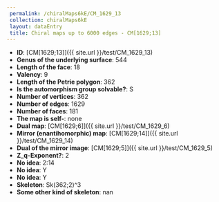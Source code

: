 ```yaml
--- 
 permalink: /chiralMaps6kE/CM_1629_13 
 collection: chiralMaps6kE
 layout: dataEntry
 title: Chiral maps up to 6000 edges - CM[1629;13]
---
```


- **ID**: [CM[1629;13]]({{ site.url }}/test/CM_1629_13)
- **Genus of the underlying surface**: 544
- **Length of the face**: 18
- **Valency**: 9
- **Length of the Petrie polygon**: 362
- **Is the automorphism group solvable?**: S
- **Number of vertices**: 362
- **Number of edges**: 1629
- **Number of faces**: 181
- **The map is self-**: none
- **Dual map**: [CM[1629;6]]({{ site.url }}/test/CM_1629_6)
- **Mirror (enantihomorphic) map**: [CM[1629;14]]({{ site.url }}/test/CM_1629_14)
- **Dual of the mirror image**: [CM[1629;5]]({{ site.url }}/test/CM_1629_5)
- **Z_q-Exponent?**: 2
- **No idea**:  2:14
- **No idea**: Y
- **No idea**: Y
- **Skeleton**: Sk(362;2)^3
- **Some other kind of skeleton**: nan
